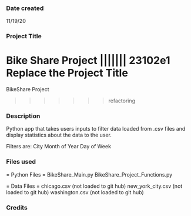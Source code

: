 ### Date created
11/19/20

### Project Title
Bike Share Project
||||||| 23102e1
Replace the Project Title
=======
BikeShare Project
>>>>>>> refactoring

### Description
Python app that takes users inputs to filter data loaded
from .csv files and display statistics about the data to the user.

Filters are:
City
Month of Year
Day of Week

### Files used
= Python Files =
BikeShare_Main.py
BikeShare_Project_Functions.py

= Data Files =
chicago.csv (not loaded to git hub)
new_york_city.csv (not loaded to git hub)
washington.csv (not loaded to git hub)

### Credits
